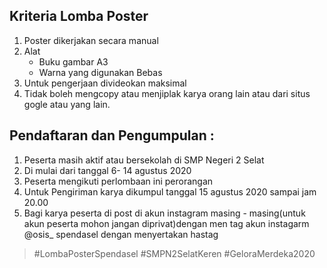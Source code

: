 ## Kriteria Lomba Poster
1. Poster dikerjakan secara manual
2. Alat
    - Buku gambar A3
    - Warna yang digunakan Bebas
3. Untuk pengerjaan divideokan maksimal
4. Tidak boleh mengcopy atau menjiplak karya orang lain atau dari situs gogle atau yang lain.

## Pendaftaran dan Pengumpulan :
1. Peserta masih aktif atau bersekolah di SMP Negeri 2 Selat
2. Di mulai dari tanggal 6- 14 agustus 2020
3. Peserta mengikuti perlombaan ini perorangan
4. Untuk Pengiriman karya dikumpul tanggal 15 agustus 2020 sampai jam 20.00
5. Bagi karya peserta di post di akun instagram masing - masing(untuk akun peserta mohon jangan diprivat)dengan men tag akun instagarm @osis_ spendasel dengan menyertakan hastag

> #LombaPosterSpendasel #SMPN2SelatKeren
> #GeloraMerdeka2020
